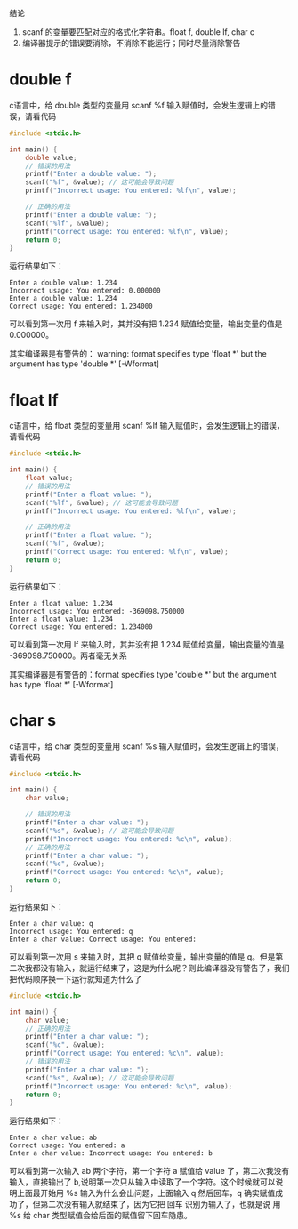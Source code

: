 结论
1. scanf 的变量要匹配对应的格式化字符串。float f, double lf, char c
2. 编译器提示的错误要消除，不消除不能运行；同时尽量消除警告

# double f

c语言中，给 double 类型的变量用 scanf %f 输入赋值时，会发生逻辑上的错误，请看代码

```c
#include <stdio.h>

int main() {
    double value;
    // 错误的用法
    printf("Enter a double value: ");
    scanf("%f", &value); // 这可能会导致问题
    printf("Incorrect usage: You entered: %lf\n", value);

    // 正确的用法
    printf("Enter a double value: ");
    scanf("%lf", &value);
    printf("Correct usage: You entered: %lf\n", value);
    return 0;
}
```

运行结果如下：

    Enter a double value: 1.234
    Incorrect usage: You entered: 0.000000
    Enter a double value: 1.234
    Correct usage: You entered: 1.234000

可以看到第一次用 f 来输入时，其并没有把 1.234 赋值给变量，输出变量的值是 0.000000。

其实编译器是有警告的： warning: format specifies type 'float *' but the argument has type 'double *' [-Wformat]

# float lf

c语言中，给 float 类型的变量用 scanf %lf 输入赋值时，会发生逻辑上的错误，请看代码

```c
#include <stdio.h>

int main() {
    float value;
    // 错误的用法
    printf("Enter a float value: ");
    scanf("%lf", &value); // 这可能会导致问题
    printf("Incorrect usage: You entered: %lf\n", value);

    // 正确的用法
    printf("Enter a float value: ");
    scanf("%f", &value);
    printf("Correct usage: You entered: %lf\n", value);
    return 0;
}
```

运行结果如下：

    Enter a float value: 1.234
    Incorrect usage: You entered: -369098.750000
    Enter a float value: 1.234
    Correct usage: You entered: 1.234000

可以看到第一次用 lf 来输入时，其并没有把 1.234 赋值给变量，输出变量的值是 -369098.750000。两者毫无关系

其实编译器是有警告的：format specifies type 'double *' but the argument has type 'float *' [-Wformat]

# char s

c语言中，给 char 类型的变量用 scanf %s 输入赋值时，会发生逻辑上的错误，请看代码

```c
#include <stdio.h>

int main() {
    char value;

    // 错误的用法
    printf("Enter a char value: ");
    scanf("%s", &value); // 这可能会导致问题
    printf("Incorrect usage: You entered: %c\n", value);
    // 正确的用法
    printf("Enter a char value: ");
    scanf("%c", &value);
    printf("Correct usage: You entered: %c\n", value);
    return 0;
}
```

运行结果如下：

    Enter a char value: q
    Incorrect usage: You entered: q
    Enter a char value: Correct usage: You entered: 
    


可以看到第一次用 s 来输入时，其把 q 赋值给变量，输出变量的值是 q。但是第二次我都没有输入，就运行结束了，这是为什么呢？则此编译器没有警告了，我们把代码顺序换一下运行就知道为什么了


```c
#include <stdio.h>

int main() {
    char value;
    // 正确的用法
    printf("Enter a char value: ");
    scanf("%c", &value);
    printf("Correct usage: You entered: %c\n", value);
    // 错误的用法
    printf("Enter a char value: ");
    scanf("%s", &value); // 这可能会导致问题
    printf("Incorrect usage: You entered: %c\n", value);
    return 0;
}
```

运行结果如下：

    Enter a char value: ab
    Correct usage: You entered: a
    Enter a char value: Incorrect usage: You entered: b

可以看到第一次输入 ab 两个字符，第一个字符 a 赋值给 value 了，第二次我没有输入，直接输出了 b,说明第一次只从输入中读取了一个字符。这个时候就可以说明上面最开始用 %s 输入为什么会出问题，上面输入 q 然后回车，q 确实赋值成功了，但第二次没有输入就结束了，因为它把 回车 识别为输入了，也就是说 用 %s 给 char 类型赋值会给后面的赋值留下回车隐患。
